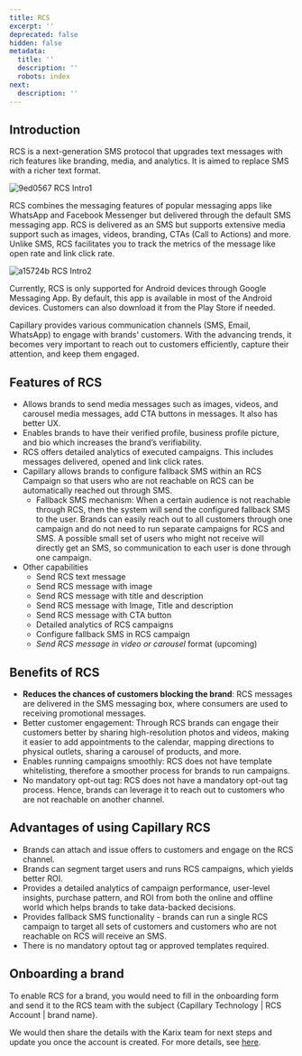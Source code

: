 ```yaml
---
title: RCS
excerpt: ''
deprecated: false
hidden: false
metadata:
  title: ''
  description: ''
  robots: index
next:
  description: ''
---
```

## Introduction

RCS is a next-generation SMS protocol that upgrades text messages with rich features like branding, media, and analytics. It is aimed to replace SMS with a richer text format. 

![9ed0567 RCS Intro1](https://files.readme.io/9ed0567-RCS_Intro1.png)

RCS combines the messaging features of popular messaging apps like WhatsApp and Facebook Messenger but delivered through the default SMS messaging app. RCS is delivered as an SMS but supports extensive media support such as images, videos, branding, CTAs (Call to Actions) and more. Unlike SMS, RCS facilitates you to track the metrics of the message like open rate and link click rate.

![a15724b RCS Intro2](https://files.readme.io/a15724b-RCS_Intro2.png)

<Note title="Note">
Currently, RCS is only supported for Android devices through Google Messaging App. By default, this app is available in most of the Android devices. Customers can also download it from the Play Store if needed.
</Note>

Capillary provides various communication channels (SMS, Email, WhatsApp) to engage with brands' customers. With the advancing trends, it becomes very important to reach out to customers efficiently,  capture their attention, and keep them engaged. 

## Features of RCS

* Allows brands to send media messages such as images, videos, and carousel media messages, add CTA buttons in messages. It also has better UX.
* Enables brands to have their verified profile, business profile picture, and bio which increases the brand’s verifiability.
* RCS offers detailed analytics of executed campaigns. This includes messages delivered, opened and link click rates. 
* Capillary allows brands to configure fallback SMS within an RCS Campaign so that users who are not reachable on RCS can be automatically reached out through SMS.
  * Fallback SMS mechanism:  When a certain audience is not reachable through RCS, then the system will send the configured fallback SMS to the user. Brands can easily reach out to all customers through one campaign and do not need to run separate campaigns for RCS and SMS. A possible small set of users who might not receive will directly get an SMS, so communication to each user is done through one campaign.
* Other capabilities
  * Send RCS text message
  * Send RCS message with image
  * Send RCS message with title and description
  * Send RCS message with Image, Title and description
  * Send RCS message with CTA button
  * Detailed analytics of RCS campaigns
  * Configure fallback SMS in RCS campaign
  * *Send RCS message in video or carousel* format (upcoming)

## Benefits of RCS

* **Reduces the chances of customers blocking the brand**: RCS messages are delivered in the SMS messaging box, where consumers are used to receiving promotional messages.
* Better customer engagement: Through RCS  brands can engage their customers better by sharing high-resolution photos and videos, making it easier to add appointments to the calendar, mapping directions to physical outlets, sharing a carousel of products, and more.
* Enables running campaigns smoothly: RCS does not have template whitelisting, therefore a smoother process for brands to run campaigns.
* No mandatory opt-out tag: RCS does not have a mandatory opt-out tag process. Hence, brands can leverage it to reach out to customers who are not reachable on another channel.

## Advantages of using Capillary RCS

* Brands can attach and issue offers to customers and engage on the RCS channel.
* Brands can segment target users and runs RCS campaigns, which yields better ROI.
* Provides a detailed analytics of campaign performance, user-level insights, purchase pattern, and ROI from both the online and offline world which helps brands to take data-backed decisions.
* Provides fallback SMS functionality - brands can run a single RCS campaign to target all sets of customers and customers who are not reachable on RCS will receive an SMS.
* There is no mandatory optout tag or approved templates required.

## Onboarding a brand

To enable RCS for a brand, you would need to fill in the onboarding form and send it to the RCS team  with the subject \{Capillary Technology | RCS Account | brand name}.

We would then share the details with the Karix team for next steps and update you once the account is created. For more details, see [here](https://capillarytech.atlassian.net/wiki/spaces/PROD/pages/3331719189/RCS+Onboarding+Process).